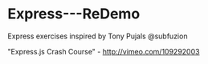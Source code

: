 Express---ReDemo
================

Express exercises inspired by Tony Pujals @subfuzion 

"Express.js Crash Course" - http://vimeo.com/109292003
